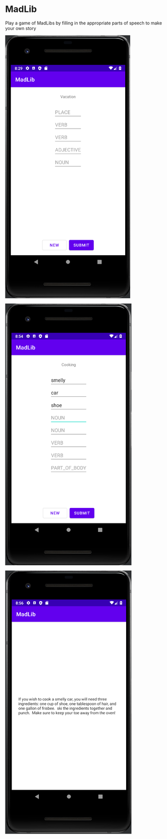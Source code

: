 # MadLib

Play a game of MadLibs by filling in the appropriate parts of speech to make your own story

![MadLib preview](https://raw.githubusercontent.com/PatrickMManning/MadLib/master/app_preview.png)  

![MadLib preview filled](https://raw.githubusercontent.com/PatrickMManning/MadLib/master/app_preview_filled.png)  

![MadLib preview story](https://raw.githubusercontent.com/PatrickMManning/MadLib/master/app_preview_story.png)  
